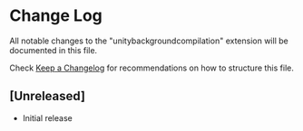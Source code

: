 # Change Log

All notable changes to the "unitybackgroundcompilation" extension will be documented in this file.

Check [Keep a Changelog](http://keepachangelog.com/) for recommendations on how to structure this file.

## [Unreleased]

- Initial release